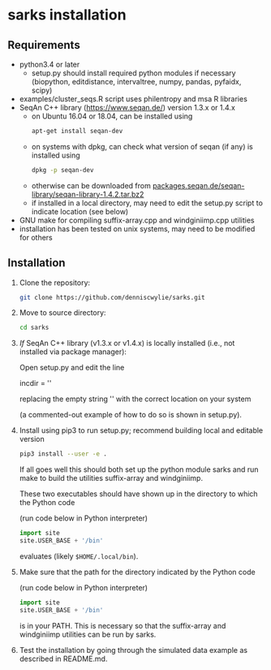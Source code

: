 # sarks installation

Requirements
------------
- python3.4 or later
  - setup.py should install required python modules if necessary
    (biopython, editdistance, intervaltree, numpy, pandas, pyfaidx, scipy)
- examples/cluster_seqs.R script uses philentropy and msa R libraries
- SeqAn C++ library (https://www.seqan.de/) version 1.3.x or 1.4.x
  - on Ubuntu 16.04 or 18.04, can be installed using
    ```bash
	apt-get install seqan-dev
	```
  - on systems with dpkg, can check what version of seqan (if any) is installed using
    ```bash
	dpkg -p seqan-dev
	```
  - otherwise can be downloaded from
    [packages.seqan.de/seqan-library/seqan-library-1.4.2.tar.bz2](packages.seqan.de/seqan-library/seqan-library-1.4.2.tar.bz2)
  - if installed in a local directory, may need to edit the
    setup.py script to indicate location (see below)
- GNU make for compiling suffix-array.cpp and windginiimp.cpp utilities
- installation has been tested on unix systems, may need to be modified for others

Installation
------------

1. Clone the repository:
   ```bash
   git clone https://github.com/denniscwylie/sarks.git
   ```

2. Move to source directory:
   ```bash
   cd sarks
   ```

3. *If* SeqAn C++ library (v1.3.x or v1.4.x) is locally installed (i.e., not installed via package manager):

   Open setup.py and edit the line

   incdir = ''

   replacing the empty string '' with the correct location on your system

   (a commented-out example of how to do so is shown in setup.py).

4. Install using pip3 to run setup.py; recommend building local and editable version
   ```bash
   pip3 install --user -e .
   ```
   If all goes well this should both set up the python module sarks and
   run make to build the utilities suffix-array and windginiimp.
   
   These two executables should have shown up in the directory to which the Python code

   (run code below in Python interpreter)
   ```python
   import site
   site.USER_BASE + '/bin'
   ```
   evaluates (likely `$HOME/.local/bin`).

5. Make sure that the path for the directory indicated by the Python code

   (run code below in Python interpreter)
   ```python
   import site
   site.USER_BASE + '/bin'
   ```
   is in your PATH. This is necessary so that the suffix-array and windginiimp
   utilities can be run by sarks.

6. Test the installation by going through the simulated data example
   as described in README.md.
